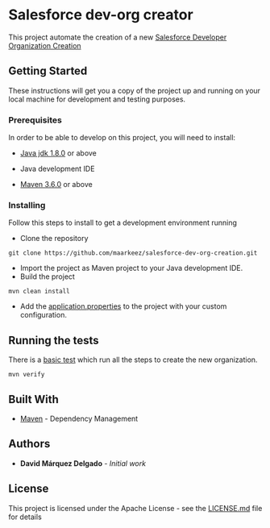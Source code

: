 # Salesforce dev-org creator

This project automate the creation of a new [Salesforce Developer Organization Creation](https://developer.salesforce.com/signup)

## Getting Started

These instructions will get you a copy of the project up and running on your local machine for development and testing purposes.

### Prerequisites

In order to be able to develop on this project, you will need to install:

* [Java jdk 1.8.0](https://www.oracle.com/technetwork/java/javase/downloads/jdk8-downloads-2133151.html) or above

* Java development IDE

* [Maven 3.6.0](https://maven.apache.org/download.cgi)  or above


### Installing

Follow this steps to install to get a development environment running

* Clone the repository

```
git clone https://github.com/maarkeez/salesforce-dev-org-creation.git
```

* Import the project as Maven project to your Java development IDE.
* Build the project

```
mvn clean install
```

* Add the [application.properties](./src/main/resources/application-template.properties) to the project with your custom configuration.

## Running the tests

There is a [basic test](./src/test/java/com/salesforcedevorgcreation/ApplicationTest.java) which run all the steps to create the new organization.

```
mvn verify
```

## Built With

* [Maven](https://maven.apache.org/) - Dependency Management

## Authors

* **David Márquez Delgado** - *Initial work* 

## License

This project is licensed under the Apache License - see the [LICENSE.md](LICENSE.md) file for details
